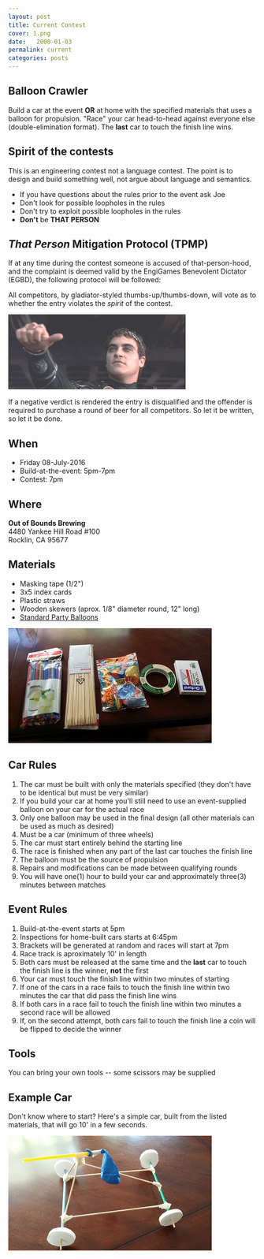 ```yaml
---
layout: post
title: Current Contest
cover: 1.png
date:   2000-01-03
permalink: current
categories: posts
---
```


## Balloon Crawler

Build a car at the event **OR** at home with the specified materials that uses a balloon for propulsion. "Race" your car head-to-head against everyone else (double-elimination format). The **last** car to touch the finish line wins.

## Spirit of the contests

This is an engineering contest not a language contest. The point is to design and build something well, not argue about language and semantics.

 * If you have questions about the rules prior to the event ask Joe
 * Don't look for possible loopholes in the rules
 * Don't try to exploit possible loopholes in the rules
 * **Don't** be **THAT PERSON**

## *That Person* Mitigation Protocol (TPMP)

If at any time during the contest someone is accused of that-person-hood, and the complaint is deemed valid by the EngiGames Benevolent Dictator (EGBD), the following protocol will be followed:

All competitors, by gladiator-styled thumbs-up/thumbs-down, will vote as to whether the entry violates the *spirit* of the contest.

![thumb](https://raw.githubusercontent.com/EngiGames/engigames.github.io/master/images/thumb.gif "thumb")

If a negative verdict is rendered the entry is disqualified and the offender is required to purchase a round of beer for all competitors. So let it be written, so let it be done.


## When

 * Friday 08-July-2016
 * Build-at-the-event: 5pm-7pm
 * Contest: 7pm

## Where

**Out of Bounds Brewing**<br>
4480 Yankee Hill Road #100<br>
Rocklin, CA 95677<br>

## Materials

 * Masking tape (1/2")
 * 3x5 index cards
 * Plastic straws
 * Wooden skewers (aprox. 1/8" diameter round, 12" long)
 * [Standard Party Balloons](https://en.wikipedia.org/wiki/Toy_balloon#/media/File:InflatableBalloons.jpg)

![materials](https://raw.githubusercontent.com/EngiGames/engigames.github.io/master/event_pics/02_BalloonRacer/material.jpg "material")

## Car Rules

 1. The car must be built with only the materials specified (they don't have to be identical but must be very similar)
 2. If you build your car at home you'll still need to use an event-supplied balloon on your car for the actual race
 3. Only one balloon may be used in the final design (all other materials can be used as much as desired)
 4. Must be a car (minimum of three wheels)
 5. The car must start entirely behind the starting line
 6. The race is finished when any part of the last car touches the finish line
 7. The balloon must be the source of propulsion
 8. Repairs and modifications can be made between qualifying rounds
 9. You will have one(1) hour to build your car and approximately three(3) minutes between matches

## Event Rules

 1. Build-at-the-event starts at 5pm
 2. Inspections for home-built cars starts at 6:45pm
 3. Brackets will be generated at random and races will start at 7pm
 4. Race track is aproximately 10' in length
 5. Both cars must be released at the same time and the **last** car to touch the finish line is the winner, **not** the first
 6. Your car must touch the finish line within two minutes of starting
 7. If one of the cars in a race fails to touch the finish line within two minutes the car that did pass the finish line wins
 8. If both cars in a race fail to touch the finish line within two minutes a second race will be allowed
 9. If, on the second attempt, both cars fail to touch the finish line a coin will be flipped to decide the winner

## Tools

You can bring your own tools -- some scissors may be supplied

## Example Car

Don't know where to start? Here's a simple car, built from the listed materials, that will go 10' in a few seconds.

![car](https://raw.githubusercontent.com/EngiGames/engigames.github.io/master/event_pics/02_BalloonRacer/car.jpg "car")
